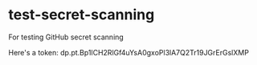 # test-secret-scanning
For testing GitHub secret scanning

Here's a token: dp.pt.Bp1lCH2RlGf4uYsA0gxoPl3lA7Q2Tr19JGrErGslXMP
